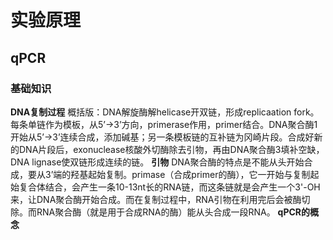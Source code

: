 # 实验原理
## qPCR
### 基础知识
**DNA复制过程**
概括版：DNA解旋酶解helicase开双链，形成replicaation fork。每条单链作为模板，从5’→3’方向，primerase作用，primer结合。DNA聚合酶1开始从5’→3’连续合成，添加碱基；另一条模板链的互补链为冈崎片段。合成好新的DNA片段后，exonuclease核酸外切酶除去引物，再由DNA聚合酶3填补空缺，DNA lignase使双链形成连续的链。
**引物**
DNA聚合酶的特点是不能从头开始合成，要从3’端的羟基起始复制。primase（合成primer的酶），它一开始与复制起始复合体结合，会产生一条10-13nt长的RNA链，而这条链就是会产生一个3'-OH来，让DNA聚合酶开始合成。而在复制过程中，RNA引物在利用完后会被酶切除。而RNA聚合酶（就是用于合成RNA的酶）能从头合成一段RNA。
**qPCR的概念**
